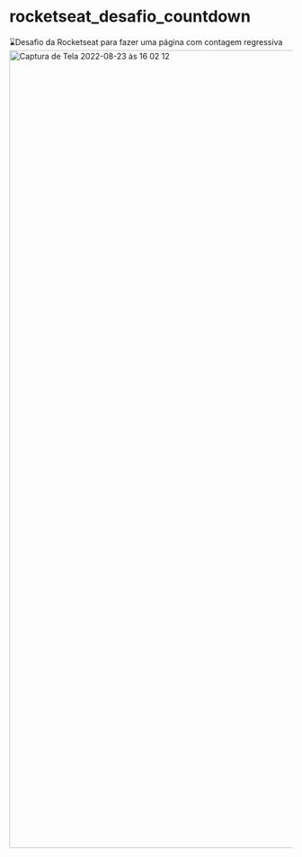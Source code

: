 # rocketseat_desafio_countdown
:hourglass:Desafio da Rocketseat para fazer uma página com contagem regressiva
<img width="1418" alt="Captura de Tela 2022-08-23 às 16 02 12" src="https://user-images.githubusercontent.com/100288640/186242985-094ba88f-d8a6-4ea7-a3c7-c80a73f52908.png">
